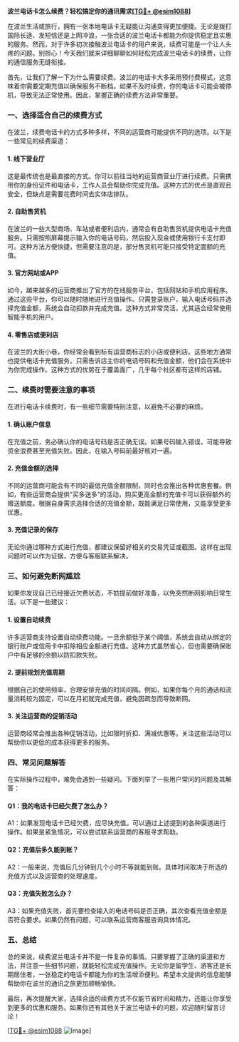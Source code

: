 **波兰电话卡怎么续费？轻松搞定你的通讯需求[[TG💪+ @esim1088](https://t.me/s/esim1088)]**

在波兰生活或旅行，拥有一张本地电话卡无疑能让沟通变得更加便捷。无论是拨打国际长途、发短信还是上网冲浪，一张合适的波兰电话卡都能为你提供稳定且实惠的服务。然而，对于许多初次接触波兰电话卡的用户来说，续费可能是一个让人头疼的问题。别担心！今天我们就来详细聊聊如何轻松完成波兰电话卡的续费，让你的通信服务无缝衔接。

首先，让我们了解一下为什么需要续费。波兰的电话卡大多采用预付费模式，这意味着你需要定期充值以确保服务不断档。如果不及时续费，你的电话卡可能会被停机，导致无法正常使用。因此，掌握正确的续费方法非常重要。

### **一、选择适合自己的续费方式**

在波兰，续费电话卡的方式多种多样，不同的运营商可能提供不同的选项。以下是一些常见的续费渠道：

#### **1. 线下营业厅**
这是最传统也是最直接的方式。你可以前往当地的运营商营业厅进行续费。只需携带你的身份证件和电话卡，工作人员会帮助你完成充值。这种方式的优点是直观且安全，但缺点是需要花费时间去实体店排队。

#### **2. 自助售货机**
在波兰的一些大型商场、车站或者便利店内，通常会有自助售货机提供电话卡充值服务。只需按照屏幕提示输入你的电话号码，然后投入现金或使用银行卡支付即可。这种方法方便快捷，但需要注意的是，部分售货机可能只接受特定面额的充值。

#### **3. 官方网站或APP**
如今，越来越多的运营商推出了官方的在线服务平台，包括网站和手机应用程序。通过这些平台，你可以随时随地进行充值操作。只需登录账户，输入电话号码并选择充值金额，系统会自动扣款并完成充值。这种方式非常灵活，尤其适合经常使用智能手机的用户。

#### **4. 零售店或便利店**
在波兰的大街小巷，你经常会看到标有运营商标志的小店或便利店。这些地方通常也提供电话卡充值服务。只需告诉店主你的电话号码和充值金额，他们会在系统中为你完成操作。这种方式的优势在于覆盖面广，几乎每个社区都有这样的店铺。

### **二、续费时需要注意的事项**

在进行电话卡续费时，有一些细节需要特别注意，以避免不必要的麻烦。

#### **1. 确认账户信息**
在充值之前，务必确认你的电话号码是否正确无误。如果号码输入错误，可能导致资金浪费甚至充值失败。因此，在输入号码前最好核对一遍。

#### **2. 充值金额的选择**
不同的运营商可能会有不同的最低充值金额限制，同时也会推出各种优惠套餐。例如，有些运营商会提供“买多送多”的活动，购买更高金额的充值卡可以获得额外的赠送额度。根据自身需求选择合适的充值金额，既能满足日常使用，又能享受更多优惠。

#### **3. 充值记录的保存**
无论你通过哪种方式进行充值，都建议保留好相关的交易凭证或截图。这样在出现问题时可以作为证据，方便与客服联系解决。

### **三、如何避免断网尴尬**

如果你发现自己已经接近欠费状态，不妨提前做好准备，以免突然断网影响日常生活。以下是一些建议：

#### **1. 设置自动续费**
许多运营商支持设置自动续费功能。一旦余额低于某个阈值，系统会自动从绑定的银行账户或信用卡中扣除相应金额进行充值。这种方式虽然省心，但也需要确保账户中有足够的余额以防扣款失败。

#### **2. 提前规划充值周期**
根据自己的使用频率，合理安排充值的时间间隔。例如，如果你每个月的通话和流量消耗较为固定，可以在月初就完成充值，避免因疏忽而导致断网。

#### **3. 关注运营商的促销活动**
运营商经常会推出各种促销活动，比如限时折扣、满减优惠等。关注这些活动可以帮助你以更低的成本获得更多的服务。

### **四、常见问题解答**

在实际操作过程中，难免会遇到一些疑问。下面列举了一些用户常问的问题及其解答：

#### **Q1：我的电话卡已经欠费了怎么办？**
A1：如果发现电话卡已经欠费，应尽快充值。可以通过上述提到的各种渠道进行操作。如果是紧急情况，可以尝试联系运营商的客服寻求帮助。

#### **Q2：充值后多久能到账？**
A2：一般来说，充值后几分钟到几个小时不等就能到账。具体时间取决于所选的充值方式以及运营商的处理速度。

#### **Q3：充值失败怎么办？**
A3：如果充值失败，首先要检查输入的电话号码是否正确，其次查看充值金额是否符合要求。如果仍然有问题，可以联系运营商客服咨询具体情况。

### **五、总结**

总的来说，续费波兰电话卡并不是一件复杂的事情。只要掌握了正确的渠道和方法，并注意一些细节问题，就能轻松完成充值操作。无论你是留学生、游客还是长期居住者，一张稳定的电话卡都能为你的生活增添便利。希望本文提供的信息能够帮助你在波兰的通讯之旅更加顺畅愉快。

最后，再次提醒大家，选择合适的续费方式不仅能节省时间和精力，还能让你享受到更多的优惠和服务。如果你还有其他关于波兰电话卡的问题，欢迎随时留言讨论！

[[TG💪+ @esim1088](https://t.me/s/esim1088) ![Image](https://i.postimg.cc/4NQfJmqS/Snipaste-2025-05-13-00-14-12.png)]